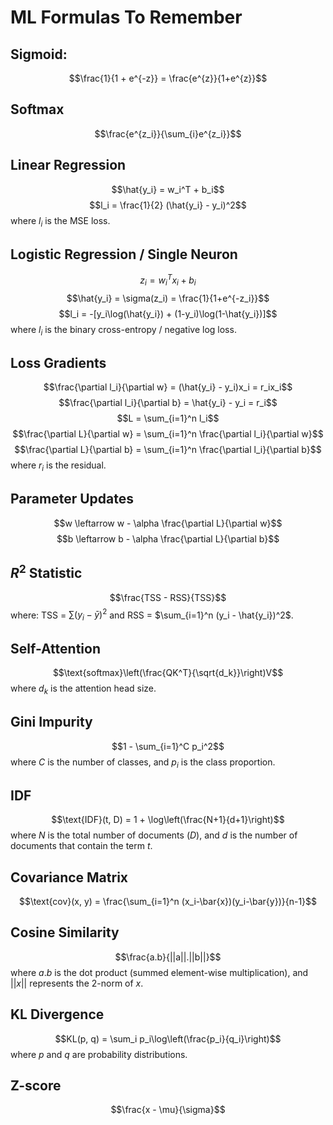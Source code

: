 # ML Formulas To Remember

## Sigmoid: 
$$\frac{1}{1 + e^{-z}} = \frac{e^{z}}{1+e^{z}}$$

## Softmax
$$\frac{e^{z_i}}{\sum_{i}e^{z_i}}$$

## Linear Regression
$$\hat{y_i} = w_i^T + b_i$$
$$l_i = \frac{1}{2} (\hat{y_i} - y_i)^2$$
where $l_i$ is the MSE loss. 

## Logistic Regression / Single Neuron
$$z_i = w_i^Tx_i + b_i$$
$$\hat{y_i} = \sigma(z_i) = \frac{1}{1+e^{-z_i}}$$
$$l_i = -[y_i\log(\hat{y_i}) + (1-y_i)\log(1-\hat{y_i})]$$
where $l_i$ is the binary cross-entropy / negative log loss. 

## Loss Gradients
$$\frac{\partial l_i}{\partial w} = (\hat{y_i} - y_i)x_i = r_ix_i$$
$$\frac{\partial l_i}{\partial b} = \hat{y_i} - y_i = r_i$$
$$L = \sum_{i=1}^n l_i$$
$$\frac{\partial L}{\partial w} = \sum_{i=1}^n \frac{\partial l_i}{\partial w}$$
$$\frac{\partial L}{\partial b} = \sum_{i=1}^n \frac{\partial l_i}{\partial b}$$
where $r_i$ is the residual. 

## Parameter Updates
$$w \leftarrow w - \alpha \frac{\partial L}{\partial w}$$
$$b \leftarrow b - \alpha \frac{\partial L}{\partial b}$$

## $R^2$ Statistic
$$\frac{TSS - RSS}{TSS}$$
where: TSS = $\sum (y_i - \bar{y})^2$ and RSS = $\sum_{i=1}^n (y_i - \hat{y_i})^2$. 

## Self-Attention
$$\text{softmax}\left(\frac{QK^T}{\sqrt{d_k}}\right)V$$
where $d_k$ is the attention head size. 

## Gini Impurity
$$1 - \sum_{i=1}^C p_i^2$$
where $C$ is the number of classes, and $p_i$ is the class proportion. 

## IDF
$$\text{IDF}(t, D) = 1 + \log\left(\frac{N+1}{d+1}\right)$$
where $N$ is the total number of documents ($D$), and $d$ is the number of documents that contain the term $t$. 

## Covariance Matrix
$$\text{cov}(x, y) = \frac{\sum_{i=1}^n (x_i-\bar{x})(y_i-\bar{y})}{n-1}$$

## Cosine Similarity
$$\frac{a.b}{||a||.||b||}$$
where $a.b$ is the dot product (summed element-wise multiplication), and $||x||$ represents the 2-norm of $x$. 

## KL Divergence
$$KL(p, q) = \sum_i p_i\log\left(\frac{p_i}{q_i}\right)$$
where $p$ and $q$ are probability distributions. 

## Z-score
$$\frac{x - \mu}{\sigma}$$